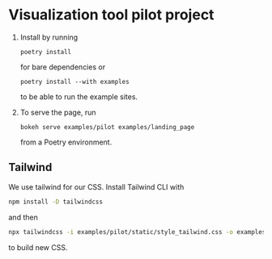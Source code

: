 # Visualization tool pilot project

1. Install by running
   ```
   poetry install
   ```
   for bare dependencies or
   ```
   poetry install --with examples
   ```
   to be able to run the example sites.

2. To serve the page, run
   ```
   bokeh serve examples/pilot examples/landing_page
   ```
   from a Poetry environment.


## Tailwind

We use tailwind for our CSS.
Install Tailwind CLI with
```bash
npm install -D tailwindcss
```
and then
```bash
npx tailwindcss -i examples/pilot/static/style_tailwind.css -o examples/pilot/static/style.css
```
to build new CSS.
